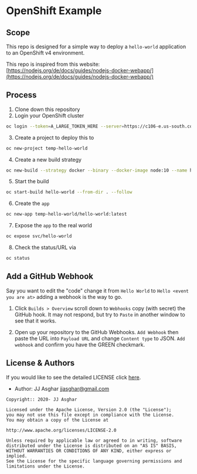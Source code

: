 # OpenShift Example

## Scope

This repo is designed for a simple way to deploy a `hello-world` application
to an OpenShift v4 environment.

This repo is inspired from this website: [https://nodejs.org/de/docs/guides/nodejs-docker-webapp/](https://nodejs.org/de/docs/guides/nodejs-docker-webapp/)

## Process

1. Clone down this repository
2. Login your OpenShift cluster

```bash
oc login --token=A_LARGE_TOKEN_HERE --server=https://c106-e.us-south.containers.cloud.ibm.com:30260
```

3. Create a project to deploy this to

```bash
oc new-project temp-hello-world
```

4. Create a new build strategy

```bash
oc new-build --strategy docker --binary --docker-image node:10 --name hello-world
```

5. Start the build

```bash
oc start-build hello-world --from-dir . --follow
```

6. Create the `app`

```bash
oc new-app temp-hello-world/hello-world:latest
```

7. Expose the `app` to the real world

```bash
oc expose svc/hello-world
```

8. Check the status/URL via

```bash
oc status
```

## Add a GitHub Webhook

Say you want to edit the "code" change it from `Hello World` to `Hello <event you are at>` adding a webhook is the way to go.

1. Click `Builds > Overview` scroll down to `Webhooks` copy (with secret) the GitHub hook. It may not respond, but try to `Paste` in another window to see that it works.

2. Open up your repository to the GitHub Webhooks. `Add Webhook` then paste the URL into `Payload URL` and change `Content type` to JSON. `Add webhook` and confirm you have the GREEN checkmark.


## License & Authors

If you would like to see the detailed LICENSE click [here](LICENSE).

- Author: JJ Asghar <jjasghar@gmail.com>

```text
Copyright:: 2020- JJ Asghar

Licensed under the Apache License, Version 2.0 (the "License");
you may not use this file except in compliance with the License.
You may obtain a copy of the License at

http://www.apache.org/licenses/LICENSE-2.0

Unless required by applicable law or agreed to in writing, software
distributed under the License is distributed on an "AS IS" BASIS,
WITHOUT WARRANTIES OR CONDITIONS OF ANY KIND, either express or implied.
See the License for the specific language governing permissions and
limitations under the License.
```
